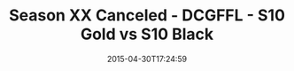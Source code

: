 ---
title: Season XX Canceled - DCGFFL - S10 Gold vs S10 Black
teams-score:
- team: _teams/s10-gold.md
  score: 45
- team: _teams/s10-black.md
  score: 13
mvp: Jay A (Gold), Patrick M (Black)
game-ball: N/A
sportsperson: ''
season: 10
week: 8
date: '2015-04-30T17:24:59'
pageid: season-10-week-8-4427-vs-4420
---